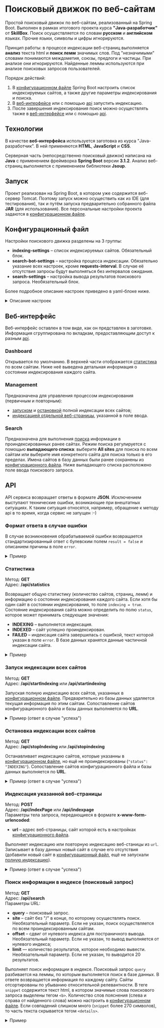 # Поисковый движок по веб-сайтам

Простой поисковый движок по веб-сайтам, реализованный на Spring Boot. Выполнен в рамках итогового проекта курса
**"Java-разработчик"** от **SkillBox**. Поиск осуществляется по словам **русском** и **английском** языках.
Прочие языки, символы и цифры игнорируются.

Принцип работы: в процессе индексации веб-страниц выполняется **анализ** текста html и **поиск лемм** значимых слов. Под
"незначимыми" словами понимаются междометия, союзы, предлоги и частицы. При анализе они игнорируются. Найденные леммы
используются при анализе поисковых запросов пользователей.

Порядок действий:
1. В [конфигурационном файле](#конфигурационный-файл) Spring Boot настроить список индексируемых сайтов, а также другие
параметры индексирования и поиска.
2. В [веб-интерфейсе](#веб-интерфейс) или с помощью [api](#api) запустить индексацию.
3. После завершения индексирования поиск можно осуществлять также в [веб-интерфейсе](#веб-интерфейс) или с помощью
[api](#api).

## Технологии
В качестве **веб-интерфейса** используется заготовка из курса "Java-разработчик". В ней применяются **HTML**,
**JavaScript** и **CSS**.

Серверная часть (непосредственно поисковый движок) написана на **Java** с применением фреймворка **Spring Boot** версии
**3.1.2**. Анализ веб-страниц выполняется с применением библиотеки **Jsoup**.

## Запуск
Проект реализован на Spring Boot, в котором уже содержится веб-сервер Tomcat. Поэтому запуск можно осуществить как из
IDE (для тестирования), так и путём запуска предварительно собранного файла **JAR** (для использования). Все
персональные настройки проекта задаются в [конфигурационном файле](#конфигурационный-файл).

## Конфигурационный файл
Настройки поискового движка разделены на 3 группы:
- **indexing-settings** – список индексируемых сайтов. Обязательный блок.
- **search-bot-settings** – настройка процесса индексации. Обязательно указание всех настроек, кроме
**requests-interval**. В случае её отсутствия запросы будут выполняться без интервалов ожидания.
- **search-settings** – настройка вывода результатов поискового запроса. Необязательный блок.

Более подробное описание настроек приведено в yaml-блоке ниже.

<details>
<summary>Описание настроек</summary>

```YAML
# Индексируемые сайты
indexing-settings:
  sites:
    - url: https://example.com  # Адрес корня сайта без "/"
      name: Тестовый сайт       # Наименование, которое будет использовано в api и веб-интерфейсе

# Настройки бота, выполняющего индексацию
search-bot-settings:
  # Обязательные настройки, используемые Jsoup
  user-agent: например, имя бота или браузера
  referer: например, адрес другой поисковой системы
  # Необязательный интервал между запросами веб-страниц для анализа.
  # Нужен для минимизации шанса блокировки индексируемыми сайтами.
  requests-interval:
    # Минимальное значение миллисекунд. В случае отсутствия считается равным 0.
    min: 200
    # Максимальное значение миллисекунд.
    # В случае отсутствия, запросы выполняются с фиксированным интервалом min.
    max: 700

# Настройки поиска результатов (для поисковых запросов)
search-settings:
  # Сколько значимых слов нужно выводить слева и справа от поискового слова.
  # В случае отсутствия - 2.
  words-range: 2
```
</details>

## Веб-интерфейс
Веб-интерфейс оставлен в том виде, как он представлен в заготовке. Информация сгруппирована по вкладкам, предоставляющим
доступ к разным [api](#api).

### Dashboard
Открывается по умолчанию. В верхней части отображается [статистика](#статистика) по всем сайтам. Ниже неё выведена
детальная информация о состоянии индексирования каждого сайта.

### Management
Предназначена для управления процессом индексирования (первичным и повторным):
- [запуском](#запуск-индексации-всех-сайтов) и [остановкой](#остановка-индексации-всех-сайтов) полной индексации всех
сайтов;
- [индексацией отдельной веб-страницы](#индексация-указанной-веб-страницы), указанной в поле ввода.

### Search
Предназначена для выполнения [поиска](#поиск-информации-в-индексе-поисковый-запрос) информации в проиндексированных
ранее сайтах. Режим поиска регулируется с помощью **выпадающего списка**: выберите **All sites** для поиска по всем
сайтам или выберите имя конкретного сайта для поиска только в его пределах. Имена сайтов в базу данных были ранее
сохранены из [конфигурационного файла](#конфигурационный-файл). Ниже выпадающего списка расположено поле ввода
поискового запроса.

## API
API сервиса возвращает ответы в формате **JSON**. Исключением выступают технические ошибки, возникающие при внештатных
ситуациях. К таким ситуация относятся, например, обращение к методу api в то время, когда сервис не запущен :-)

### Формат ответа в случае ошибки
В случае возникновения обрабатываемой ошибки возвращается стандартизированный ответ с булевским полем `result = false`
и описанием причины в поле `error`.

<details>
<summary>Пример</summary>

```JSON
{
  "result": false,
  "error": "Индексация сайта ещё не завершена"
}
```
</details>

### Статистика
Метод: **GET**  
Адрес: **/api/statistics**

Возвращает общую статистику (количество сайтов, страниц, лемм) и информацию о состоянии индексирования каждого сайта.
Если хотя бы один сайт в состоянии индексирования, то поле `indexing = true`. Состояние индексирования сайта можно
определить по полю `status`, которое может принимать следующие значения:
- **INDEXING** – выполняется индексация.
- **INDEXED** – сайт успешно проиндексирован.
- **FAILED** – индексация сайта завершилась с ошибкой, текст которой указан в поле `error`. В базе данных хранятся
данные частичной индексации сайта.

<details>
<summary>Пример</summary>

```JSON
{
  "result": true,
  "statistics": {
    "total": {
      "sites": 3,
      "pages": 9817,
      "lemmas": 600735,
      "indexing": true
    },
    "detailed": [
      {
        "url": "https://www.example1.com",
        "name": "Имя сайта 1, ранее сохранённое в базу даных из конфигурационного файла",
        "status": "INDEXING",
        "statusTime": 1704455999,
        "error": "",
        "pages": 3981,
        "lemmas": 321115
      },
      {
        "url": "https://www.example2.com",
        "name": "Имя сайта 2",
        "status": "INDEXED",
        "statusTime": 1704455009,
        "error": "",
        "pages": 3117,
        "lemmas": 289010
      },
      {
        "url": "https://www.example3.com",
        "name": "Имя сайта 3",
        "status": "FAILED",
        "statusTime": 1704460999,
        "error": "Описание ошибки: страница недоступна",
        "pages": 2719,
        "lemmas": 301217
      }
    ]
  }
}
```
</details>

### Запуск индексации всех сайтов
Метод: **GET**  
Адрес: **/api/startIndexing** или **/api/startindexing**

Запуская полную индексацию всех сайтов, указанных в [конфигурационном файле](#конфигурационный-файл). Предварительно из
базы данных удаляется текущая информация по этим сайтам. Сопоставление сайтов конфигурационного файла и базы данных
выполняется по **URL**.

<details>
<summary>Пример (ответ в случае "успеха")</summary>

```JSON
{
  "result": true
}
```
</details>

### Остановка индексации всех сайтов
Метод: **GET**  
Адрес: **/api/stopIndexing** или **/api/stopindexing**

Останавливает индексацию сайтов, которые указанны в [конфигурационном файле](#конфигурационный-файл), но ещё не
проиндексированы (`"status": "INDEXING"`). Сопоставление сайтов конфигурационного файла и базы данных выполняется по
**URL**.

<details>
<summary>Пример (ответ в случае "успеха")</summary>

```JSON
{
  "result": true
}
```
</details>

### Индексация указанной веб-страницы
Метод: **POST**  
Адрес: **/api/indexPage** или **/api/indexpage**  
Параметры тела запроса, передающиеся в формате **x-www-form-urlencoded**:
- **url** – адрес веб-страницы, сайт которой есть в настройках [конфигурационного файла](#конфигурационный-файл).

Выполняет индексацию или повторную индексацию веб-станицы из `url`. Записывает в базу данных новый сайт в случае его
отсутствия (добавили новый сайт в [конфигурационный файл](#конфигурационный-файл), ещё не запускали
[полную индексацию](#запуск-индексации-всех-сайтов)).

<details>
<summary>Пример (ответ в случае "успеха")</summary>

```JSON
{
  "result": true
}
```
</details>

### Поиск информации в индексе (поисковый запрос)
Метод: **GET**  
Адрес: **/api/search**  
Параметры URL:
- **query** – поисковый запрос.
- **site** – сайт без "/" в конце, по которому осуществлять поиск. Необязательный параметр. Если не указан, поиск
осуществляется по всем проиндексированным сайтам.
- **offset** – сдвиг от нулевого индекса для постраничного вывода. Необязательный параметр. Если не указан, то вывод 
выполняется от нулевого индекса;
- **limit** — количество результатов, которое необходимо вывести. Необязательный параметр. Если не указан, то выводится
20 результатов.

Выполняет поиск информации в индексе. Поисковый запрос `query` разбивается на леммы, по которым выполняется поиск в базе
данных. В ответе возвращается информация по каждому сайту. Сайты отсортированы по убыванию относительной релевантности.
В теге `snippet` содержится текст html, в котором значимые слова поискового запроса выделены тегом `<b>`. Количество
слов пояснения (слева и справа от найденного слова) можно настроить в [конфигурационном файле](#конфигурационный-файл).
Если совпадений слишком много (`snippet` более 270 символов), то часть текста скрывается тегом `<details>`.

<details>
<summary>Пример</summary>

```JSON
{
  "result": true,
  "count": 12,
  "data": [
    {
      "site": "https://www.example1.com",
      "siteName": "Имя сайта 1, ранее сохранённое в базу даных из конфигурационного файла",
      "uri": "/path/page.html",
      "title": "Заголовок страницы",
      "snippet": "... фрагмент текста, в котором совпадения <b>выделенные жирным</b> ...",
      "relevance": 1.0
    },
    {
      "site": "https://www.example2.com",
      "siteName": "Имя сайта 2",
      "uri": "/path_to_page/9271",
      "title": "Заголовок другой страницы",
      "snippet": "Если фрагментов <b>несколько</b> ... <details>лишнее <b>скрывается</b></details>",
      "relevance": 0.9528302
    }
  ]
}
```
</details>